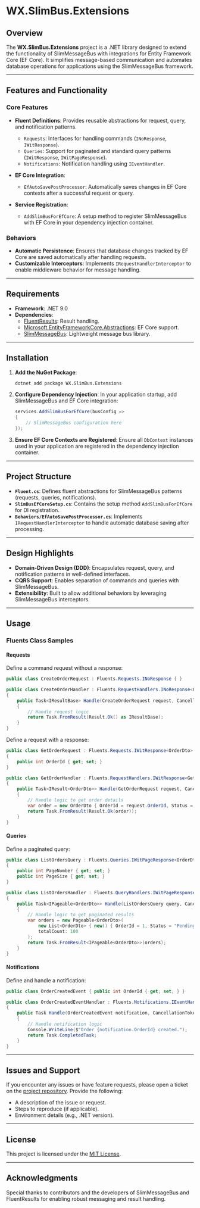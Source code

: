 # WX.SlimBus.Extensions

## Overview

The **WX.SlimBus.Extensions** project is a .NET library designed to extend the functionality of SlimMessageBus with integrations for Entity Framework Core (EF Core). It simplifies message-based communication and automates database operations for applications using the SlimMessageBus framework.

---

## Features and Functionality

### Core Features
- **Fluent Definitions**: Provides reusable abstractions for request, query, and notification patterns.
    - `Requests`: Interfaces for handling commands (`INoResponse`, `IWitResponse`).
    - `Queries`: Support for paginated and standard query patterns (`IWitResponse`, `IWitPageResponse`).
    - `Notifications`: Notification handling using `IEventHandler`.

- **EF Core Integration**:
    - `EfAutoSavePostProcessor`: Automatically saves changes in EF Core contexts after a successful request or query.

- **Service Registration**:
    - `AddSlimBusForEfCore`: A setup method to register SlimMessageBus with EF Core in your dependency injection container.

### Behaviors
- **Automatic Persistence**: Ensures that database changes tracked by EF Core are saved automatically after handling requests.
- **Customizable Interceptors**: Implements `IRequestHandlerInterceptor` to enable middleware behavior for message handling.

---

## Requirements

- **Framework**: .NET 9.0
- **Dependencies**:
    - [FluentResults](https://github.com/altmann/FluentResults): Result handling.
    - [Microsoft.EntityFrameworkCore.Abstractions](https://learn.microsoft.com/en-us/ef/): EF Core support.
    - [SlimMessageBus](https://github.com/zarusz/SlimMessageBus): Lightweight message bus library.

---

## Installation

1. **Add the NuGet Package**:
   ```bash
   dotnet add package WX.SlimBus.Extensions
   ```

2. **Configure Dependency Injection**:
   In your application startup, add SlimMessageBus and EF Core integration:
   ```csharp
   services.AddSlimBusForEfCore(busConfig =>
   {
       // SlimMessageBus configuration here
   });
   ```

3. **Ensure EF Core Contexts are Registered**:
   Ensure all `DbContext` instances used in your application are registered in the dependency injection container.

---

## Project Structure

- **`Fluent.cs`**: Defines fluent abstractions for SlimMessageBus patterns (requests, queries, notifications).
- **`SlimBusEfCoreSetup.cs`**: Contains the setup method `AddSlimBusForEfCore` for DI registration.
- **`Behaviors/EfAutoSavePostProcessor.cs`**: Implements `IRequestHandlerInterceptor` to handle automatic database saving after processing.

---

## Design Highlights

- **Domain-Driven Design (DDD)**: Encapsulates request, query, and notification patterns in well-defined interfaces.
- **CQRS Support**: Enables separation of commands and queries with SlimMessageBus.
- **Extensibility**: Built to allow additional behaviors by leveraging SlimMessageBus interceptors.

---

## Usage

### Fluents Class Samples

#### Requests

Define a command request without a response:
```csharp
public class CreateOrderRequest : Fluents.Requests.INoResponse { }

public class CreateOrderHandler : Fluents.RequestHandlers.INoResponse<CreateOrderRequest>
{
    public Task<IResultBase> Handle(CreateOrderRequest request, CancellationToken cancellationToken)
    {
        // Handle request logic
        return Task.FromResult(Result.Ok() as IResultBase);
    }
}
```

Define a request with a response:
```csharp
public class GetOrderRequest : Fluents.Requests.IWitResponse<OrderDto>
{
    public int OrderId { get; set; }
}

public class GetOrderHandler : Fluents.RequestHandlers.IWitResponse<GetOrderRequest, OrderDto>
{
    public Task<IResult<OrderDto>> Handle(GetOrderRequest request, CancellationToken cancellationToken)
    {
        // Handle logic to get order details
        var order = new OrderDto { OrderId = request.OrderId, Status = "Completed" };
        return Task.FromResult(Result.Ok(order));
    }
}
```

#### Queries

Define a paginated query:
```csharp
public class ListOrdersQuery : Fluents.Queries.IWitPageResponse<OrderDto>
{
    public int PageNumber { get; set; }
    public int PageSize { get; set; }
}

public class ListOrdersHandler : Fluents.QueryHandlers.IWitPageResponse<ListOrdersQuery, OrderDto>
{
    public Task<IPageable<OrderDto>> Handle(ListOrdersQuery query, CancellationToken cancellationToken)
    {
        // Handle logic to get paginated results
        var orders = new Pageable<OrderDto>(
            new List<OrderDto> { new() { OrderId = 1, Status = "Pending" } },
            totalCount: 100
        );
        return Task.FromResult<IPageable<OrderDto>>(orders);
    }
}
```

#### Notifications

Define and handle a notification:
```csharp
public class OrderCreatedEvent { public int OrderId { get; set; } }

public class OrderCreatedEventHandler : Fluents.Notifications.IEventHandler<OrderCreatedEvent>
{
    public Task Handle(OrderCreatedEvent notification, CancellationToken cancellationToken)
    {
        // Handle notification logic
        Console.WriteLine($"Order {notification.OrderId} created.");
        return Task.CompletedTask;
    }
}
```

---

## Issues and Support

If you encounter any issues or have feature requests, please open a ticket on the [project repository](https://thewixo@dev.azure.com/thewixo/WIXO/_git/WIXO.FW). Provide the following:
- A description of the issue or request.
- Steps to reproduce (if applicable).
- Environment details (e.g., .NET version).

---

## License

This project is licensed under the [MIT License](https://opensource.org/licenses/MIT).

---

## Acknowledgments

Special thanks to contributors and the developers of SlimMessageBus and FluentResults for enabling robust messaging and result handling.



